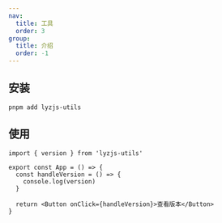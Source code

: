 ```yaml
---
nav:
  title: 工具
  order: 3
group:
  title: 介绍
  order: -1
---
```


## 安装

```
pnpm add lyzjs-utils
```

## 使用

```react
import { version } from 'lyzjs-utils'

export const App = () => {
  const handleVersion = () => {
    console.log(version)
  }

  return <Button onClick={handleVersion}>查看版本</Button>
}
```
